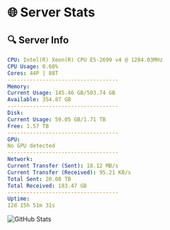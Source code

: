 # 🌐 Server Stats
## 🔍 Server Info
```yaml
CPU: Intel(R) Xeon(R) CPU E5-2699 v4 @ 1284.03MHz
CPU Usage: 0.60%
Cores: 44P | 88T
-----------------------------------
Memory:
Current Usage: 145.46 GB/503.74 GB
Available: 354.87 GB
-----------------------------------
Disk:
Current Usage: 59.05 GB/1.71 TB
Free: 1.57 TB
-----------------------------------
GPU:
No GPU detected
-----------------------------------
Network:
Current Transfer (Sent): 18.12 MB/s
Current Transfer (Received): 95.21 KB/s
Total Sent: 20.08 TB
Total Received: 183.47 GB
-----------------------------------
Uptime:
12d 15h 51m 31s
```
![GitHub Stats](https://img.shields.io/badge/Updated-2025-03-20_13:14:20-blue)